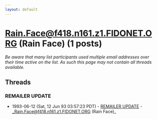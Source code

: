 ```yaml
---
layout: default
---
```


# Rain.Face@f418.n161.z1.FIDONET.ORG (Rain Face) (1 posts)

_Be aware that many list participants used multiple email addresses over their time active on the list. As such this page may not contain all threads available._

## Threads

### REMAILER UPDATE
+ 1993-06-12 (Sat, 12 Jun 93 03:57:23 PDT) - [REMAILER UPDATE](/archive/1993/06/79f7dc7aa5d0fed3b12f62d7e20008f20f28f3eaf08981a018eaf1ea22415a7a) - _Rain.Face@f418.n161.z1.FIDONET.ORG (Rain Face)_

